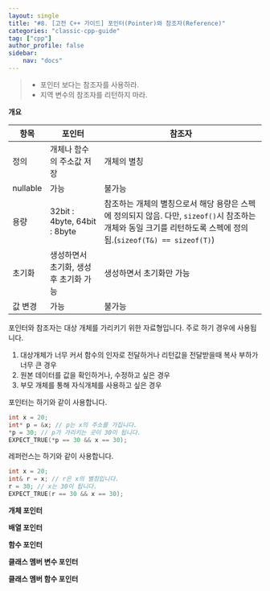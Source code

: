 ```yaml
---
layout: single
title: "#8. [고전 C++ 가이드] 포인터(Pointer)와 참조자(Reference)"
categories: "classic-cpp-guide"
tag: ["cpp"]
author_profile: false
sidebar: 
    nav: "docs"
---
```


> * 포인터 보다는 참조자를 사용하라.
> * 지역 변수의 참조자를 리턴하지 마라.

**개요**

|항목|포인터|참조자|
|--|--|--|
|정의|개체나 함수의 주소값 저장|개체의 별칭|
|nullable|가능|불가능|
|용량|32bit : 4byte, 64bit : 8byte|참조하는 개체의 별칭으로서 해당 용량은 스펙에 정의되지 않음. 다만, `sizeof()`시 참조하는 개체와 동일 크기를 리턴하도록 스펙에 정의됨.(`sizeof(T&) == sizeof(T)`)|
|초기화|생성하면서 초기화, 생성후 초기화 가능|생성하면서 초기화만 가능|
|값 변경|가능|불가능|

포인터와 참조자는 대상 개체를 가리키기 위한 자료형입니다. 주로 하기 경우에 사용됩니다.

1. 대상개체가 너무 커서 함수의 인자로 전달하거나 리턴값을 전달받을때 복사 부하가 너무 큰 경우
2. 원본 데이터를 값을 확인하거나, 수정하고 싶은 경우
3. 부모 개체를 통해 자식개체를 사용하고 싶은 경우

포인터는 하기와 같이 사용합니다.

```cpp
int x = 20;
int* p = &x; // p는 x의 주소를 가집니다.
*p = 30; // p가 가리키는 곳이 30이 됩니다.
EXPECT_TRUE(*p == 30 && x == 30); 
```
레퍼런스는 하기와 같이 사용합니다.

```cpp
int x = 20;
int& r = x; // r은 x의 별칭입니다.
r = 30; // x는 30이 됩니다.
EXPECT_TRUE(r == 30 && x == 30);
```
**개체 포인터**

**배열 포인터**

**함수 포인터**

**클래스 멤버 변수 포인터**

**클래스 멤버 함수 포인터**
